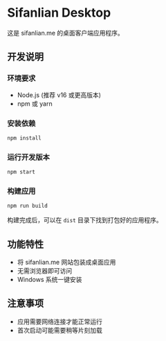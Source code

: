 # Sifanlian Desktop

这是 sifanlian.me 的桌面客户端应用程序。

## 开发说明

### 环境要求
- Node.js (推荐 v16 或更高版本)
- npm 或 yarn

### 安装依赖
```bash
npm install
```

### 运行开发版本
```bash
npm start
```

### 构建应用
```bash
npm run build
```

构建完成后，可以在 `dist` 目录下找到打包好的应用程序。

## 功能特性
- 将 sifanlian.me 网站包装成桌面应用
- 无需浏览器即可访问
- Windows 系统一键安装

## 注意事项
- 应用需要网络连接才能正常运行
- 首次启动可能需要稍等片刻加载

